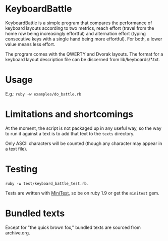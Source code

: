 # KeyboardBattle

KeyboardBattle is a simple program that compares the performance of keyboard layouts according to two metrics, reach effort (travel from the home row being increasingly effortful) and alternation effort (typing consecutive keys with a single hand being more effortful). For both, a lower value means less effort.

The program comes with the QWERTY and Dvorak layouts. The format for a keyboard layout description file can be discerned from lib/keyboards/*.txt.

# Usage

E.g.: `ruby -w examples/do_battle.rb`

# Limitations and shortcomings

At the moment, the script is not packaged up in any useful way, so the way to run it against a text is to add that text to the `texts` directory.

Only ASCII characters will be counted (though any character may appear in a text file).

# Testing

`ruby -w test/keyboard_battle_test.rb`.

Tests are written with [MiniTest](https://github.com/seattlerb/minitest), so be on ruby 1.9 or get the `minitest` gem.


# Bundled texts

Except for "the quick brown fox," bundled texts are sourced from archive.org.
